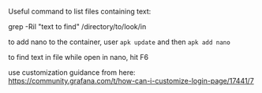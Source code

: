 Useful command to list files containing text:

grep -Ril "text to find" /directory/to/look/in

to add nano to the container, user `apk update` and then `apk add nano`

to find text in file while open in nano, hit F6

use customization guidance from here: https://community.grafana.com/t/how-can-i-customize-login-page/17441/7
